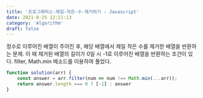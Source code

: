 ```yaml
---
title: '프로그래머스-제일-작은-수-제거하기 - Javascript'
date: 2021-8-25 12:21:13
category: 'Algorithm'
draft: false
---
```

정수로 이루어진 배열이 주어진 후, 해당 배열에서 제일 작은 수를 제거한 배열을 반환하는 문제. 이 때 제거된 배열의 길이가 0일 시 -1로 이루어진 배열을 반환하는 조건이 있다. filter, Math.min 메소드를 이용하여 풀었다.
```javascript
function solution(arr) {
    const answer = arr.filter(num => num !== Math.min(...arr));
    return answer.length === 0 ? [-1] : answer
}
```